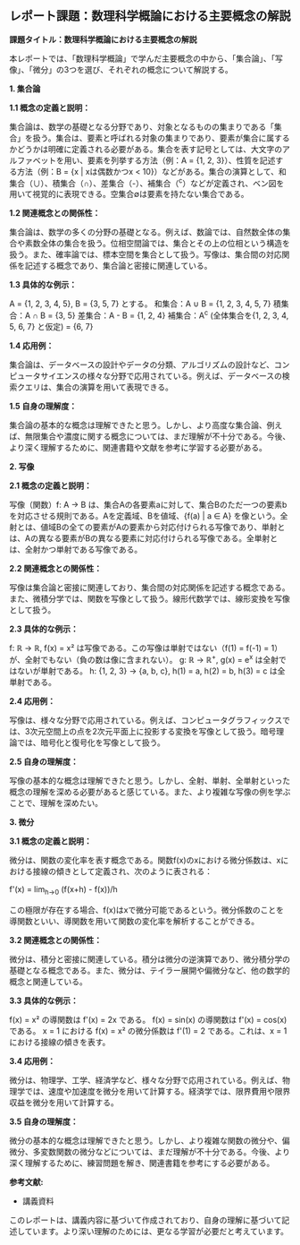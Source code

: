 ## レポート課題：数理科学概論における主要概念の解説

**課題タイトル：数理科学概論における主要概念の解説**


本レポートでは、「数理科学概論」で学んだ主要概念の中から、「集合論」、「写像」、「微分」の3つを選び、それぞれの概念について解説する。


**1. 集合論**

**1.1 概念の定義と説明：**

集合論は、数学の基礎となる分野であり、対象となるものの集まりである「集合」を扱う。集合は、要素と呼ばれる対象の集まりであり、要素が集合に属するかどうかは明確に定義される必要がある。集合を表す記号としては、大文字のアルファベットを用い、要素を列挙する方法（例：A = {1, 2, 3}）、性質を記述する方法（例：B = {x | xは偶数かつx < 10}）などがある。集合の演算として、和集合（∪）、積集合（∩）、差集合（-）、補集合（<sup>c</sup>）などが定義され、ベン図を用いて視覚的に表現できる。空集合∅は要素を持たない集合である。

**1.2 関連概念との関係性：**

集合論は、数学の多くの分野の基礎となる。例えば、数論では、自然数全体の集合や素数全体の集合を扱う。位相空間論では、集合とその上の位相という構造を扱う。また、確率論では、標本空間を集合として扱う。写像は、集合間の対応関係を記述する概念であり、集合論と密接に関連している。

**1.3 具体的な例示：**

A = {1, 2, 3, 4, 5}, B = {3, 5, 7} とする。
和集合：A ∪ B = {1, 2, 3, 4, 5, 7}
積集合：A ∩ B = {3, 5}
差集合：A - B = {1, 2, 4}
補集合：A<sup>c</sup> (全体集合を{1, 2, 3, 4, 5, 6, 7} と仮定) = {6, 7}

**1.4 応用例：**

集合論は、データベースの設計やデータの分類、アルゴリズムの設計など、コンピュータサイエンスの様々な分野で応用されている。例えば、データベースの検索クエリは、集合の演算を用いて表現できる。

**1.5 自身の理解度：**

集合論の基本的な概念は理解できたと思う。しかし、より高度な集合論、例えば、無限集合や濃度に関する概念については、まだ理解が不十分である。今後、より深く理解するために、関連書籍や文献を参考に学習する必要がある。


**2. 写像**

**2.1 概念の定義と説明：**

写像（関数）f: A → B は、集合Aの各要素aに対して、集合Bのただ一つの要素bを対応させる規則である。Aを定義域、Bを値域、{f(a) | a ∈ A} を像という。全射とは、値域Bの全ての要素がAの要素から対応付けられる写像であり、単射とは、Aの異なる要素がBの異なる要素に対応付けられる写像である。全単射とは、全射かつ単射である写像である。

**2.2 関連概念との関係性：**

写像は集合論と密接に関連しており、集合間の対応関係を記述する概念である。また、微積分学では、関数を写像として扱う。線形代数学では、線形変換を写像として扱う。

**2.3 具体的な例示：**

f: ℝ → ℝ, f(x) = x² は写像である。この写像は単射ではない（f(1) = f(-1) = 1）が、全射でもない（負の数は像に含まれない）。
g: ℝ → ℝ<sup>+</sup>, g(x) = e<sup>x</sup> は全射ではないが単射である。
h: {1, 2, 3} → {a, b, c}, h(1) = a, h(2) = b, h(3) = c は全単射である。

**2.4 応用例：**

写像は、様々な分野で応用されている。例えば、コンピュータグラフィックスでは、3次元空間上の点を2次元平面上に投影する変換を写像として扱う。暗号理論では、暗号化と復号化を写像として扱う。

**2.5 自身の理解度：**

写像の基本的な概念は理解できたと思う。しかし、全射、単射、全単射といった概念の理解を深める必要があると感じている。また、より複雑な写像の例を学ぶことで、理解を深めたい。


**3. 微分**

**3.1 概念の定義と説明：**

微分は、関数の変化率を表す概念である。関数f(x)のxにおける微分係数は、xにおける接線の傾きとして定義され、次のように表される：

f'(x) = lim<sub>h→0</sub> (f(x+h) - f(x))/h

この極限が存在する場合、f(x)はxで微分可能であるという。微分係数のことを導関数といい、導関数を用いて関数の変化率を解析することができる。

**3.2 関連概念との関係性：**

微分は、積分と密接に関連している。積分は微分の逆演算であり、微分積分学の基礎となる概念である。また、微分は、テイラー展開や偏微分など、他の数学的概念と関連している。

**3.3 具体的な例示：**

f(x) = x² の導関数は f'(x) = 2x である。
f(x) = sin(x) の導関数は f'(x) = cos(x) である。
x = 1 における f(x) = x² の微分係数は f'(1) = 2 である。これは、x = 1 における接線の傾きを表す。

**3.4 応用例：**

微分は、物理学、工学、経済学など、様々な分野で応用されている。例えば、物理学では、速度や加速度を微分を用いて計算する。経済学では、限界費用や限界収益を微分を用いて計算する。

**3.5 自身の理解度：**

微分の基本的な概念は理解できたと思う。しかし、より複雑な関数の微分や、偏微分、多変数関数の微分などについては、まだ理解が不十分である。今後、より深く理解するために、練習問題を解き、関連書籍を参考にする必要がある。


**参考文献:**

* 講義資料


このレポートは、講義内容に基づいて作成されており、自身の理解に基づいて記述しています。より深い理解のためには、更なる学習が必要だと考えています。
